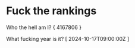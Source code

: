 # Fuck the rankings

Who the hell am I?
{ 4167806 }

What fucking year is it?
[ 2024-10-17T09:00:00Z ]

